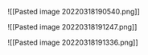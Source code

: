 ![[Pasted image 20220318190540.png]]

![[Pasted image 20220318191247.png]]

![[Pasted image 20220318191336.png]]
